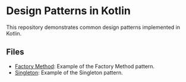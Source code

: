 # Design Patterns in Kotlin

This repository demonstrates common design patterns implemented in Kotlin.

## Files

- [Factory Method](src/main/kotlin/FactoryMethod.kt): Example of the Factory Method pattern.
- [Singleton](src/main/kotlin/Singleton.kt): Example of the Singleton pattern.
